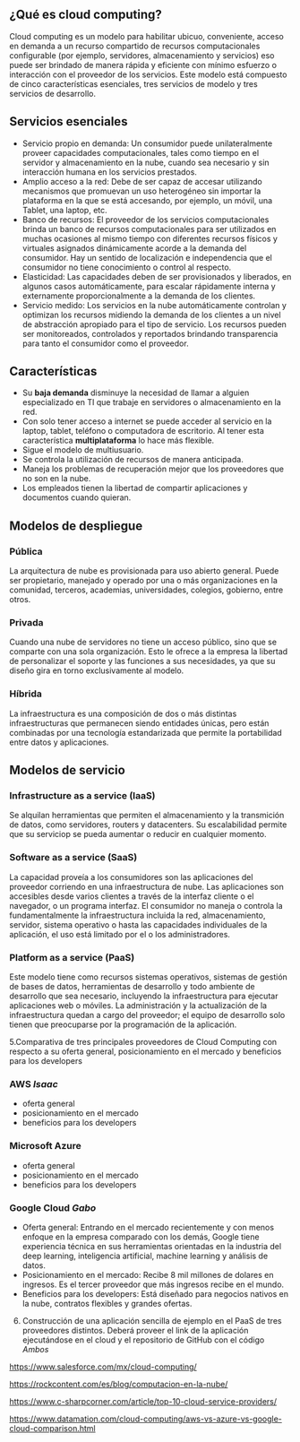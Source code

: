 ## ¿Qué es cloud computing?
Cloud computing es un modelo para habilitar ubicuo, conveniente, acceso en demanda a un recurso compartido de recursos computacionales configurable (por ejemplo, servidores, almacenamiento y servicios) eso puede ser brindado de manera rápida y eficiente con mínimo esfuerzo o interacción con el proveedor de los servicios. Este modelo está compuesto de cinco características esenciales, tres servicios de modelo y tres servicios de desarrollo.

## Servicios esenciales
* Servicio propio en demanda: Un consumidor puede unilateralmente proveer capacidades computacionales, tales como tiempo en el servidor y almacenamiento en la nube, cuando sea necesario y sin interacción humana en los servicios prestados.
* Amplio acceso a la red: Debe de ser capaz de accesar utilizando mecanismos que promuevan un uso heterogéneo sin importar la plataforma en la que se está accesando, por ejemplo, un móvil, una Tablet, una laptop, etc.  
* Banco de recursos: El proveedor de los servicios computacionales brinda un banco de recursos computacionales para ser utilizados en muchas ocasiones al mismo tiempo con diferentes recursos físicos y virtuales asignados dinámicamente acorde a la demanda del consumidor. Hay un sentido de localización e independencia que el consumidor no tiene conocimiento o control al respecto.
* Elasticidad: Las capacidades deben de ser provisionados y liberados, en algunos casos automáticamente, para escalar rápidamente interna y externamente proporcionalmente a la demanda de los clientes.
* Servicio medido: Los servicios en la nube automáticamente controlan y optimizan los recursos midiendo la demanda de los clientes a un nivel de abstracción apropiado para el tipo de servicio. Los recursos pueden ser monitoreados, controlados y reportados brindando transparencia para tanto el consumidor como el proveedor.

## Características
  - Su **baja demanda** disminuye la necesidad de llamar a alguien especializado en TI que trabaje en servidores o almacenamiento en la red.
  - Con solo tener acceso a internet se puede acceder al servicio en la laptop, tablet, teléfono o computadora de escritorio. Al tener esta característica **multiplataforma** lo hace más flexible.
  - Sigue el modelo de multiusuario.
  - Se controla la utilización de recursos de manera anticipada.
  - Maneja los problemas de recuperación mejor que los proveedores que no son en la nube.
  - Los empleados tienen la libertad de compartir aplicaciones y documentos cuando quieran.

## Modelos de despliegue
### Pública
La arquitectura de nube es provisionada para uso abierto general. Puede ser propietario, manejado y operado por una o más organizaciones en la comunidad, terceros, academias, universidades, colegios, gobierno, entre otros.
  
### Privada
Cuando una nube de servidores no tiene un acceso público, sino que se comparte con una sola organización. Esto le ofrece a la empresa la libertad de personalizar el soporte y las funciones a sus necesidades, ya que su diseño gira en torno exclusivamente al modelo.
  
### Híbrida
La infraestructura es una composición de dos o más distintas infraestructuras que permanecen siendo entidades únicas, pero están combinadas por una tecnología estandarizada que permite la portabilidad entre datos y aplicaciones.

## Modelos de servicio
### Infrastructure as a service (IaaS)
Se alquilan herramientas que permiten el almacenamiento y la transmición de datos, como servidores, routers y datacenters. Su escalabilidad permite que su serviciop se pueda aumentar o reducir en cualquier momento.

### Software as a service (SaaS)
La capacidad proveía a los consumidores son las aplicaciones del proveedor corriendo en una infraestructura de nube.  Las aplicaciones son accesibles desde varios clientes a través de la interfaz cliente o el navegador, o un programa interfaz. El consumidor no maneja o controla la fundamentalmente la infraestructura incluida la red, almacenamiento, servidor, sistema operativo o hasta las capacidades individuales de la aplicación, el uso está limitado por el o los administradores.

### Platform as a service (PaaS)
Este modelo tiene como recursos sistemas operativos, sistemas de gestión de bases de datos, herramientas de desarrollo y todo ambiente de desarrollo que sea necesario, incluyendo la infraestructura para ejecutar aplicaciones web o móviles. La administración y la actualización de la infraestructura quedan a cargo del proveedor; el equipo de desarrollo solo tienen que preocuparse por la programación de la aplicación.
  
5.Comparativa de tres principales proveedores de Cloud Computing con respecto a su oferta general, posicionamiento en el mercado y beneficios para los developers
### AWS _Isaac_
- oferta general
- posicionamiento en el mercado
- beneficios para los developers
### Microsoft Azure
- oferta general
- posicionamiento en el mercado
- beneficios para los developers
### Google Cloud _Gabo_
- Oferta general:  Entrando en el mercado recientemente y con menos enfoque en la empresa comparado con los demás, Google tiene experiencia técnica en sus herramientas orientadas en la industria del deep learning, inteligencia artificial, machine learning y análisis de datos.
- Posicionamiento en el mercado: Recibe 8 mil millones de dolares en ingresos. Es el tercer proveedor que  más ingresos recibe en el mundo.
- Beneficios para los developers: Está diseñado para negocios nativos en la nube, contratos flexibles y grandes ofertas.
6. Construcción de una aplicación sencilla de ejemplo en el PaaS de tres proveedores distintos. Deberá proveer el link de la aplicación ejecutándose en el cloud y el repositorio de GitHub con el código _Ambos_

https://www.salesforce.com/mx/cloud-computing/

https://rockcontent.com/es/blog/computacion-en-la-nube/

https://www.c-sharpcorner.com/article/top-10-cloud-service-providers/

https://www.datamation.com/cloud-computing/aws-vs-azure-vs-google-cloud-comparison.html

